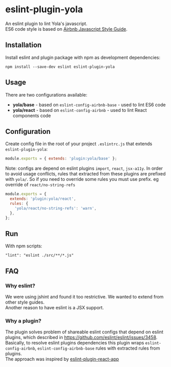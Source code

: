 # eslint-plugin-yola

An eslint plugin to lint Yola's javascript.  
ES6 code style is based on [Airbnb Javascript Style Guide](https://github.com/airbnb/javascript).

## Installation

Install eslint and plugin package with npm as development dependencies:

```
npm install --save-dev eslint eslint-plugin-yola
```

## Usage

There are two configurations available:

* **yola/base** - based on `eslint-config-airbnb-base` - used to lint ES6 code
* **yola/react** - based on `eslint-config-airbnb` - used to lint React components code

## Configuration

Create config file in the root of your project `.eslintrc.js` that extends `eslint-plugin-yola`:

```javascript
module.exports = { extends: 'plugin:yola/base' };
```

Note: configs are depend on eslint plugins `import`, `react`, `jsx-a11y`. In order to avoid usage conflicts, rules that extracted from these plugins are prefixed with `yola/`. So if you need to override some rules you must use prefix. eg override of `react/no-string-refs`

```javascript
module.exports = {
  extends: 'plugin:yola/react',
  rules: {
    'yola/react/no-string-refs': 'warn',
  },
};
```

## Run

With npm scripts:

```
"lint": "eslint ./src/**/*.js"
```

## FAQ

### Why eslint?

We were using jshint and found it too restrictive. We wanted to extend from other style guides.  
Another reason to have eslint is a JSX support.

### Why a plugin?

The plugin solves problem of shareable eslint configs that depend on eslint plugins, which described in https://github.com/eslint/eslint/issues/3458.  
Basically, to resolve eslint plugins dependencies this plugin wraps `eslint-config-airbnb`, `eslint-config-airbnb-base` rules with extracted rules from plugins.  
The approach was inspired by [eslint-plugin-react-app](https://github.com/mmazzarolo/eslint-plugin-react-app/)
